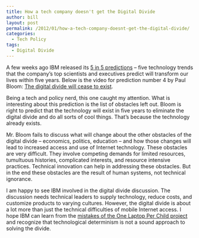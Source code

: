 ```yaml
---
title: How a tech company doesn't get the Digital Divide
author: bill
layout: post
permalink: /2012/01/how-a-tech-company-doesnt-get-the-digital-divide/
categories:
  - Tech Policy
tags:
  - Digital Divide
---
```

A few weeks ago IBM released its [5 in 5 predictions][1] &#8211; five technology trends that the company&#8217;s top scientists and executives predict will transform our lives within five years. Below is the video for prediction number 4 by Paul Bloom: [The digital divide will cease to exist][2].



Being a tech and policy nerd, this one caught my attention. What is interesting about this prediction is the list of obstacles left out. Bloom is right to predict that the technology will exist in five years to eliminate the digital divide and do all sorts of cool things. That&#8217;s because the technology already exists.

Mr. Bloom fails to discuss what will change about the other obstacles of the digital divide &#8211; economics, politics, education &#8211; and how those changes will lead to increased access and use of Internet technology. These obstacles are very difficult. They involve competing demands for limited resources, tumultuous histories, complicated interests, and resource intensive practices. Technical innovation can help in addressing these obstacles. But in the end these obstacles are the result of human systems, not technical ignorance.

I am happy to see IBM involved in the digital divide discussion. The discussion needs technical leaders to supply technology, reduce costs, and customize products to varying cultures. However, the digital divide is about a lot more than just the technical difficulties of mobile Internet access. I hope IBM can learn from the [mistakes of the One Laptop Per Child project][3] and recognize that technological determinism is not a sound approach to solving the divide.

 [1]: http://www.eweek.com/c/a/IT-Infrastructure/IBM-Top-5-Innovations-That-Will-Change-Your-Life-Over-the-Next-5-Years-323750/
 [2]: http://ibmresearchnews.blogspot.com/2011/12/ibm-5-in-5-mobile-is-closing-digital.html
 [3]: http://scienceblogs.com/worldsfair/2009/01/the_problems_with_one_laptop_p.php
